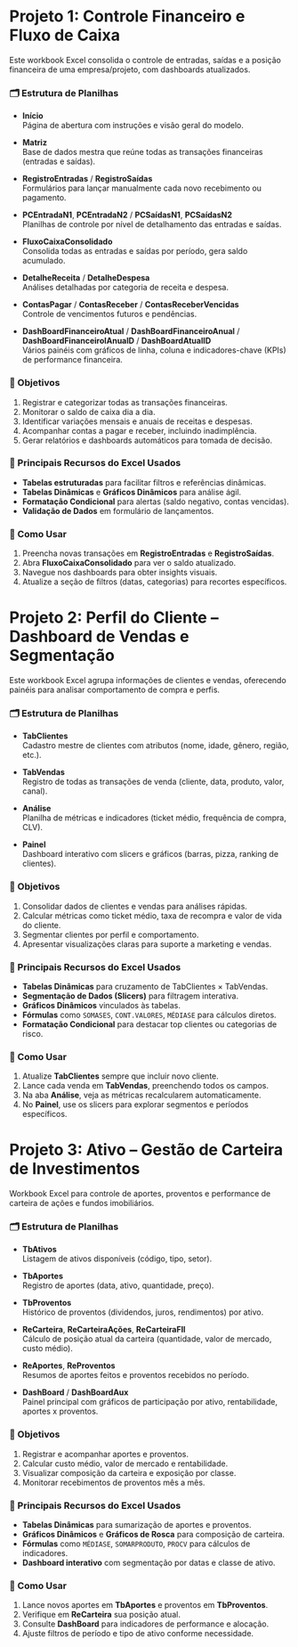 # Projeto 1: Controle Financeiro e Fluxo de Caixa

Este workbook Excel consolida o controle de entradas, saídas e a posição financeira de uma empresa/projeto, com dashboards atualizados.

### 🗂️ Estrutura de Planilhas

- **Início**  
  Página de abertura com instruções e visão geral do modelo.

- **Matriz**  
  Base de dados mestra que reúne todas as transações financeiras (entradas e saídas).

- **RegistroEntradas** / **RegistroSaídas**  
  Formulários para lançar manualmente cada novo recebimento ou pagamento.

- **PCEntradaN1**, **PCEntradaN2** / **PCSaídasN1**, **PCSaídasN2**  
  Planilhas de controle por nível de detalhamento das entradas e saídas.

- **FluxoCaixaConsolidado**  
  Consolida todas as entradas e saídas por período, gera saldo acumulado.

- **DetalheReceita** / **DetalheDespesa**  
  Análises detalhadas por categoria de receita e despesa.

- **ContasPagar** / **ContasReceber** / **ContasReceberVencidas**  
  Controle de vencimentos futuros e pendências.

- **DashBoardFinanceiroAtual** / **DashBoardFinanceiroAnual** / **DashBoardFinanceiroIAnualD** / **DashBoardAtualID**  
  Vários painéis com gráficos de linha, coluna e indicadores-chave (KPIs) de performance financeira.

### 🎯 Objetivos

1. Registrar e categorizar todas as transações financeiras.  
2. Monitorar o saldo de caixa dia a dia.  
3. Identificar variações mensais e anuais de receitas e despesas.  
4. Acompanhar contas a pagar e receber, incluindo inadimplência.  
5. Gerar relatórios e dashboards automáticos para tomada de decisão.

### 📌 Principais Recursos do Excel Usados

- **Tabelas estruturadas** para facilitar filtros e referências dinâmicas.  
- **Tabelas Dinâmicas** e **Gráficos Dinâmicos** para análise ágil.  
- **Formatação Condicional** para alertas (saldo negativo, contas vencidas).  
- **Validação de Dados** em formulário de lançamentos.

### 🚀 Como Usar

1. Preencha novas transações em **RegistroEntradas** e **RegistroSaídas**.  
2. Abra **FluxoCaixaConsolidado** para ver o saldo atualizado.  
3. Navegue nos dashboards para obter insights visuais.  
4. Atualize a seção de filtros (datas, categorias) para recortes específicos.


# Projeto 2: Perfil do Cliente – Dashboard de Vendas e Segmentação

Este workbook Excel agrupa informações de clientes e vendas, oferecendo painéis para analisar comportamento de compra e perfis.

### 🗂️ Estrutura de Planilhas

- **TabClientes**  
  Cadastro mestre de clientes com atributos (nome, idade, gênero, região, etc.).

- **TabVendas**  
  Registro de todas as transações de venda (cliente, data, produto, valor, canal).

- **Análise**  
  Planilha de métricas e indicadores (ticket médio, frequência de compra, CLV).

- **Painel**  
  Dashboard interativo com slicers e gráficos (barras, pizza, ranking de clientes).

### 🎯 Objetivos

1. Consolidar dados de clientes e vendas para análises rápidas.  
2. Calcular métricas como ticket médio, taxa de recompra e valor de vida do cliente.  
3. Segmentar clientes por perfil e comportamento.  
4. Apresentar visualizações claras para suporte a marketing e vendas.

### 📌 Principais Recursos do Excel Usados

- **Tabelas Dinâmicas** para cruzamento de TabClientes × TabVendas.  
- **Segmentação de Dados (Slicers)** para filtragem interativa.  
- **Gráficos Dinâmicos** vinculados às tabelas.  
- **Fórmulas** como `SOMASES`, `CONT.VALORES`, `MÉDIASE` para cálculos diretos.  
- **Formatação Condicional** para destacar top clientes ou categorias de risco.

### 🚀 Como Usar

1. Atualize **TabClientes** sempre que incluir novo cliente.  
2. Lance cada venda em **TabVendas**, preenchendo todos os campos.  
3. Na aba **Análise**, veja as métricas recalcularem automaticamente.  
4. No **Painel**, use os slicers para explorar segmentos e períodos específicos.

# Projeto 3: Ativo – Gestão de Carteira de Investimentos

Workbook Excel para controle de aportes, proventos e performance de carteira de ações e fundos imobiliários.

### 🗂️ Estrutura de Planilhas

- **TbAtivos**  
  Listagem de ativos disponíveis (código, tipo, setor).

- **TbAportes**  
  Registro de aportes (data, ativo, quantidade, preço).

- **TbProventos**  
  Histórico de proventos (dividendos, juros, rendimentos) por ativo.

- **ReCarteira**, **ReCarteiraAções**, **ReCarteiraFII**  
  Cálculo de posição atual da carteira (quantidade, valor de mercado, custo médio).

- **ReAportes**, **ReProventos**  
  Resumos de aportes feitos e proventos recebidos no período.

- **DashBoard** / **DashBoardAux**  
  Painel principal com gráficos de participação por ativo, rentabilidade, aportes x proventos.

### 🎯 Objetivos

1. Registrar e acompanhar aportes e proventos.  
2. Calcular custo médio, valor de mercado e rentabilidade.  
3. Visualizar composição da carteira e exposição por classe.  
4. Monitorar recebimentos de proventos mês a mês.

### 📌 Principais Recursos do Excel Usados

- **Tabelas Dinâmicas** para sumarização de aportes e proventos.  
- **Gráficos Dinâmicos** e **Gráficos de Rosca** para composição de carteira.  
- **Fórmulas** como `MÉDIASE`, `SOMARPRODUTO`, `PROCV` para cálculos de indicadores.  
- **Dashboard interativo** com segmentação por datas e classe de ativo.

### 🚀 Como Usar

1. Lance novos aportes em **TbAportes** e proventos em **TbProventos**.  
2. Verifique em **ReCarteira** sua posição atual.  
3. Consulte **DashBoard** para indicadores de performance e alocação.  
4. Ajuste filtros de período e tipo de ativo conforme necessidade.

